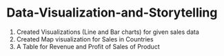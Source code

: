 # Data-Visualization-and-Storytelling
1. Created Visualizations (Line and Bar charts) for given sales data
2. Created Map visualization for Sales in Countries
3. A Table for Revenue and Profit of Sales of Product

